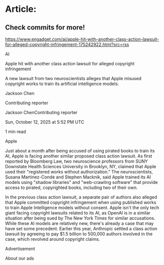 # Article:

## Check commits for more!
https://www.engadget.com/ai/apple-hit-with-another-class-action-lawsuit-for-alleged-copyright-infringement-175242922.html?src=rss

AI

Apple hit with another class action lawsuit for alleged copyright infringement

A new lawsuit from two neuroscientists alleges that Apple misused copyright works to train its artificial intelligence models.

Jackson Chen

Contributing reporter

Jackson ChenContributing reporter

Sun, October 12, 2025 at 5:52 PM UTC

1 min read

Apple

Just about a month after being accused of using pirated books to train its AI, Apple is facing another similar proposed class action lawsuit. As first reported by Bloomberg Law, two neuroscience professors from SUNY Downstate Health Sciences University in Brooklyn, NY, claimed that Apple used their "registered works without authorization." The neuroscientists, Susana Martinez-Conde and Stephen Macknik, said Apple trained its AI models using "shadow libraries" and "web-crawling software" that provide access to pirated, copyrighted books, including two of their own.

In the previous class action lawsuit, a separate pair of authors also alleged that Apple committed copyright infringement when using published works to train Apple Intelligence models without consent. Apple isn't the only tech giant facing copyright lawsuits related to its AI, as OpenAI is in a similar situation after being sued by The New York Times for similar accusations. While these AI models are relatively new, there's already a case that may have set some precedent. Earlier this year, Anthropic settled a class action lawsuit by agreeing to pay $1.5 billion to 500,000 authors involved in the case, which revolved around copyright claims.

Advertisement

About our ads